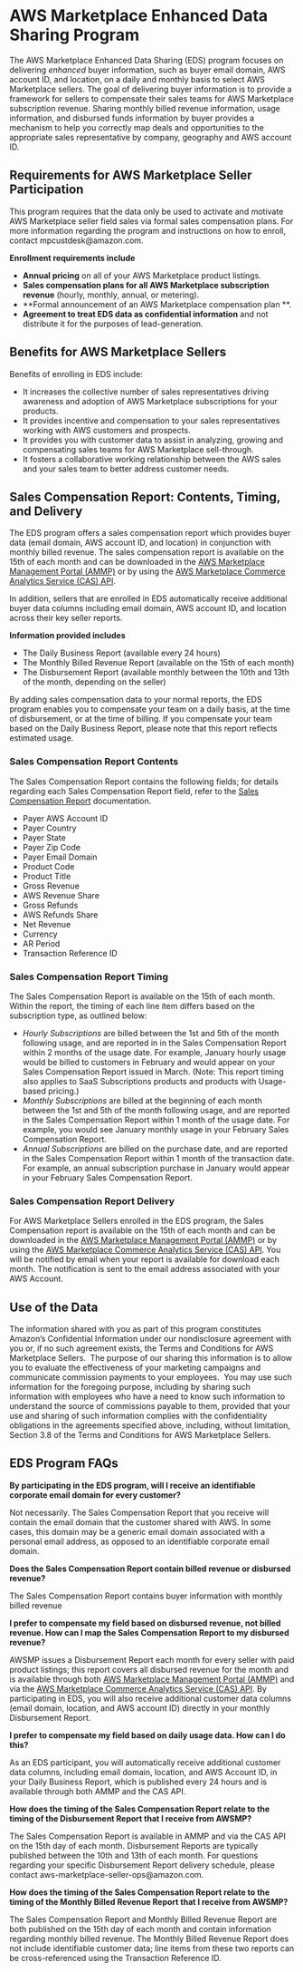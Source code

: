 # AWS Marketplace Enhanced Data Sharing Program<a name="enhanced-data-sharing"></a>

 The AWS Marketplace Enhanced Data Sharing \(EDS\) program focuses on delivering *enhanced* buyer information, such as buyer email domain, AWS account ID, and location, on a daily and monthly basis to select AWS Marketplace sellers\. The goal of delivering buyer information is to provide a framework for sellers to compensate their sales teams for AWS Marketplace subscription revenue\. Sharing monthly billed revenue information, usage information, and disbursed funds information by buyer provides a mechanism to help you correctly map deals and opportunities to the appropriate sales representative by company, geography and AWS account ID\. 

## Requirements for AWS Marketplace Seller Participation<a name="requirements-for-aws-marketplace-seller-participation"></a>

 This program requires that the data only be used to activate and motivate AWS Marketplace seller field sales via formal sales compensation plans\. For more information regarding the program and instructions on how to enroll, contact mpcustdesk@amazon\.com\. 

**Enrollment requirements include**
+  **Annual pricing** on all of your AWS Marketplace product listings\. 
+  **Sales compensation plans for all AWS Marketplace subscription revenue** \(hourly, monthly, annual, or metering\)\. 
+  **Formal announcement of an AWS Marketplace compensation plan **\. 
+  **Agreement to treat EDS data as confidential information** and not distribute it for the purposes of lead\-generation\. 

## Benefits for AWS Marketplace Sellers<a name="benefits-for-aws-marketplace-sellers"></a>

 Benefits of enrolling in EDS include: 
+  It increases the collective number of sales representatives driving awareness and adoption of AWS Marketplace subscriptions for your products\. 
+  It provides incentive and compensation to your sales representatives working with AWS customers and prospects\. 
+  It provides you with customer data to assist in analyzing, growing and compensating sales teams for AWS Marketplace sell\-through\. 
+  It fosters a collaborative working relationship between the AWS sales and your sales team to better address customer needs\. 

## Sales Compensation Report: Contents, Timing, and Delivery<a name="sales-compensation-report-contents-timing-and-delivery"></a>

 The EDS program offers a sales compensation report which provides buyer data \(email domain, AWS account ID, and location\) in conjunction with monthly billed revenue\. The sales compensation report is available on the 15th of each month and can be downloaded in the [AWS Marketplace Management Portal \(AMMP\)](https://aws.amazon.com/marketplace/management/reports/) or by using the [AWS Marketplace Commerce Analytics Service \(CAS\) API](https://aws.amazon.com/marketplace/management/cas/enroll)\. 

 In addition, sellers that are enrolled in EDS automatically receive additional buyer data columns including email domain, AWS account ID, and location across their key seller reports\. 

**Information provided includes**
+  The Daily Business Report \(available every 24 hours\) 
+  The Monthly Billed Revenue Report \(available on the 15th of each month\) 
+  The Disbursement Report \(available monthly between the 10th and 13th of the month, depending on the seller\) 

 By adding sales compensation data to your normal reports, the EDS program enables you to compensate your team on a daily basis, at the time of disbursement, or at the time of billing\. If you compensate your team based on the Daily Business Report, please note that this report reflects estimated usage\. 

### Sales Compensation Report Contents<a name="sales-compensation-report-contents"></a>

 The Sales Compensation Report contains the following fields; for details regarding each Sales Compensation Report field, refer to the [Sales Compensation Report](sales-compensation-report.md) documentation\. 
+  Payer AWS Account ID 
+  Payer Country 
+  Payer State 
+  Payer Zip Code 
+  Payer Email Domain 
+  Product Code 
+  Product Title 
+  Gross Revenue 
+  AWS Revenue Share 
+  Gross Refunds 
+  AWS Refunds Share 
+  Net Revenue 
+  Currency 
+  AR Period 
+  Transaction Reference ID 

### Sales Compensation Report Timing<a name="sales-compensation-report-timing"></a>

 The Sales Compensation Report is available on the 15th of each month\. Within the report, the timing of each line item differs based on the subscription type, as outlined below: 
+  *Hourly Subscriptions* are billed between the 1st and 5th of the month following usage, and are reported in in the Sales Compensation Report within 2 months of the usage date\. For example, January hourly usage would be billed to customers in February and would appear on your Sales Compensation Report issued in March\. \(Note: This report timing also applies to SaaS Subscriptions products and products with Usage\-based pricing\.\) 
+  *Monthly Subscriptions* are billed at the beginning of each month between the 1st and 5th of the month following usage, and are reported in the Sales Compensation Report within 1 month of the usage date\. For example, you would see January monthly usage in your February Sales Compensation Report\. 
+  *Annual Subscriptions* are billed on the purchase date, and are reported in the Sales Compensation Report within 1 month of the transaction date\. For example, an annual subscription purchase in January would appear in your February Sales Compensation Report\. 

### Sales Compensation Report Delivery<a name="sales-compensation-report-delivery"></a>

 For AWS Marketplace Sellers enrolled in the EDS program, the Sales Compensation report is available on the 15th of each month and can be downloaded in the [AWS Marketplace Management Portal \(AMMP\)](https://aws.amazon.com/marketplace/management/reports/) or by using the [AWS Marketplace Commerce Analytics Service \(CAS\) API](https://aws.amazon.com/marketplace/management/cas/enroll)\. You will be notified by email when your report is available for download each month\. The notification is sent to the email address associated with your AWS Account\. 

## Use of the Data<a name="use-of-the-data"></a>

 The information shared with you as part of this program constitutes Amazon’s Confidential Information under our nondisclosure agreement with you or, if no such agreement exists, the Terms and Conditions for AWS Marketplace Sellers\.  The purpose of our sharing this information is to allow you to evaluate the effectiveness of your marketing campaigns and communicate commission payments to your employees\.  You may use such information for the foregoing purpose, including by sharing such information with employees who have a need to know such information to understand the source of commissions payable to them, provided that your use and sharing of such information complies with the confidentiality obligations in the agreements specified above, including, without limitation, Section 3\.8 of the Terms and Conditions for AWS Marketplace Sellers\. 

## EDS Program FAQs<a name="eds-program-faqs"></a>

 **By participating in the EDS program, will I receive an identifiable corporate email domain for every customer?** 

 Not necessarily\. The Sales Compensation Report that you receive will contain the email domain that the customer shared with AWS\. In some cases, this domain may be a generic email domain associated with a personal email address, as opposed to an identifiable corporate email domain\. 

 **Does the Sales Compensation Report contain billed revenue or disbursed revenue?** 

 The Sales Compensation Report contains buyer information with monthly billed revenue 

 **I prefer to compensate my field based on disbursed revenue, not billed revenue\. How can I map the Sales Compensation Report to my disbursed revenue?** 

 AWSMP issues a Disbursement Report each month for every seller with paid product listings; this report covers all disbursed revenue for the month and is available through both [AWS Marketplace Management Portal \(AMMP\)](https://aws.amazon.com/marketplace/management/reports/) and via the [AWS Marketplace Commerce Analytics Service \(CAS\) API](https://aws.amazon.com/marketplace/management/cas/enroll)\. By participating in EDS, you will also receive additional customer data columns \(email domain, location, and AWS account ID\) directly in your monthly Disbursement Report\. 

 **I prefer to compensate my field based on daily usage data\. How can I do this?** 

 As an EDS participant, you will automatically receive additional customer data columns, including email domain, location, and AWS Account ID, in your Daily Business Report, which is published every 24 hours and is available through both AMMP and the CAS API\. 

 **How does the timing of the Sales Compensation Report relate to the timing of the Disbursement Report that I receive from AWSMP?** 

 The Sales Compensation Report is available in AMMP and via the CAS API on the 15th day of each month\. Disbursement Reports are typically published between the 10th and 13th of each month\. For questions regarding your specific Disbursement Report delivery schedule, please contact aws\-marketplace\-seller\-ops@amazon\.com\. 

 **How does the timing of the Sales Compensation Report relate to the timing of the Monthly Billed Revenue Report that I receive from AWSMP?** 

 The Sales Compensation Report and Monthly Billed Revenue Report are both published on the 15th day of each month and contain information regarding monthly billed revenue\. The Monthly Billed Revenue Report does not include identifiable customer data; line items from these two reports can be cross\-referenced using the Transaction Reference ID\. 